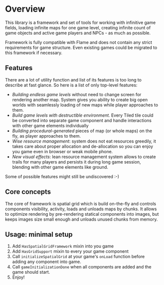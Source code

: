 # Overview

This library is a framework and set of tools for working with infinitive game fields, loading
infinite maps for one game level, creating infinite count of game objects and active game players
and NPCs - as much as possible.

Framework is fully compatible with Flame and does not contain any strict requirements for game
structure. Even existing games could be migrated to this framework if necessary.

## Features

There are a lot of utility function and list of its features is too long to describe at fast glance.
So here is a list of only top-level features:

- *Building endless game levels* without need to change screen for rendering another map. System
  gives you ability to create big open worlds with seamlessly loading of new maps while player
  approaches to them.
- *Build game levels with destructible environment.* Every Tiled tile could be converted into
  separate game component and handle interactions with other game elements individually
- *Building procedural-generated* pieces of map (or whole maps) on the fly, as player approaches to
  them.
- *Wise resource management*: system does not eat resources greedily, it takes care about proper
  allocation and de-allocation so you can enjoy you game even in browser or weak mobile phone.
- *New visual effects*: lean resource management system allows to create trails for many players
  and persists it during long game session, blending with other game elements like ground.

Some of possible features might still be undiscovered :-)

## Core concepts

The core of framework is spatial grid which is build on-the-fly and controls components visibility,
activity, loads and unloads maps by chunks. It allows to optimize rendering by pre-rendering
statical components into images, but keeps images size small enough and unloads unused chunks from
memory.

## Usage: minimal setup

1. Add `HasSpatialGridFramework` mixin into you game
2. Add `HasGridSupport` mixin to every your game component
3. Call `initializeSpatialGrid` at your game's `onLoad` function before adding any component into
   game.
4. Call `gameInitializationDone` when all components are added and the game should start.
5. Enjoy!

